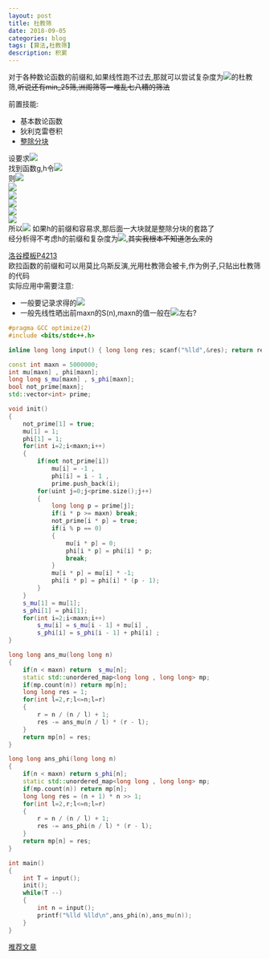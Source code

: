 ```yaml
---
layout: post
title: 杜教筛
date: 2018-09-05
categories: blog
tags: [算法,杜教筛]
description: 积累
---
```


<script type="text/javascript" src="https://cdn.mathjax.org/mathjax/latest/MathJax.js?config=TeX-AMS_HTML"></script>

对于各种数论函数的前缀和,如果线性跑不过去,那就可以尝试复杂度为<img src="http://latex.codecogs.com/gif.latex?O(n^{2/3})"/>的杜教筛,~~听说还有min_25筛,洲阁筛等一堆乱七八糟的筛法~~

前置技能:  
- 基本数论函数  
- 狄利克雷卷积  
- [整除分块](https://kewth.github.io/blog/2018/09/05/整除分块)

设要求<img src="http://latex.codecogs.com/gif.latex?S(n)=\sum_{i=1}^{n}f(i)"/>  
找到函数g,h令<img src="http://latex.codecogs.com/gif.latex?h = f * g"/>  
则<img src="http://latex.codecogs.com/gif.latex?\sum_{i=1}^nh(i)"/>  
<img src="http://latex.codecogs.com/gif.latex? = \sum_{i=1}^n\sum_{d|i}f(\frac{i}{d})*g(d)"/>  
<img src="http://latex.codecogs.com/gif.latex? = \sum_{d=1}^ng(d)*\sum_{i=d}^nf(\frac{i}{d})*[i|d]"/>    
<img src="http://latex.codecogs.com/gif.latex? = \sum_{d=1}^ng(d)*\sum_{i=1}^{n/d}f(i)"/>  
<img src="http://latex.codecogs.com/gif.latex? = \sum_{d=1}^ng(d)*S(\frac{n}{d})"/>  
<img src="http://latex.codecogs.com/gif.latex? = g(1)*S(n) + \sum_{d=2}^ng(d)*S(\frac{n}{d})"/>  
所以<img src="http://latex.codecogs.com/gif.latex?S(n) = \sum_{i=1}^nh(i) - \sum_{d=2}^ng(d)*S(\frac{n}{d})"/>
如果h的前缀和容易求,那后面一大块就是整除分块的套路了  
经分析得不考虑h的前缀和复杂度为<img src="http://latex.codecogs.com/gif.latex?O(n^{2/3})"/>,~~其实我根本不知道怎么来的~~  

[洛谷模板P4213]("https://www.luogu.org/problemnew/show/P4213")  
欧拉函数的前缀和可以用莫比乌斯反演,光用杜教筛会被卡,作为例子,只贴出杜教筛的代码  
实际应用中需要注意:
- 一般要记录求得的<img src="http://latex.codecogs.com/gif.latex?S(n)"/>    
- 一般先线性晒出前maxn的S(n),maxn的值一般在<img src="http://latex.codecogs.com/gif.latex?\sqrt{n}"/>左右?  

```cpp
#pragma GCC optimize(2)
#include <bits/stdc++.h>

inline long long input() { long long res; scanf("%lld",&res); return res; }

const int maxn = 5000000;
int mu[maxn] , phi[maxn];
long long s_mu[maxn] , s_phi[maxn];
bool not_prime[maxn];
std::vector<int> prime;

void init()
{
	not_prime[1] = true;
	mu[1] = 1;
	phi[1] = 1;
	for(int i=2;i<maxn;i++)
	{
		if(not not_prime[i])
			mu[i] = -1 ,
			phi[i] = i - 1 ,
			prime.push_back(i);
		for(uint j=0;j<prime.size();j++)
		{
			long long p = prime[j];
			if(i * p >= maxn) break;
			not_prime[i * p] = true;
			if(i % p == 0)
			{
				mu[i * p] = 0;
				phi[i * p] = phi[i] * p;
				break;
			}
			mu[i * p] = mu[i] * -1;
			phi[i * p] = phi[i] * (p - 1);
		}
	}
	s_mu[1] = mu[1];
	s_phi[1] = phi[1];
	for(int i=2;i<maxn;i++)
		s_mu[i] = s_mu[i - 1] + mu[i] ,
		s_phi[i] = s_phi[i - 1] + phi[i] ;
}

long long ans_mu(long long n)
{
	if(n < maxn) return  s_mu[n];
	static std::unordered_map<long long , long long> mp;
	if(mp.count(n)) return mp[n];
	long long res = 1;
	for(int l=2,r;l<=n;l=r)
	{
		r = n / (n / l) + 1;
		res -= ans_mu(n / l) * (r - l);
	}
	return mp[n] = res;
}

long long ans_phi(long long n)
{
	if(n < maxn) return s_phi[n];
	static std::unordered_map<long long , long long> mp;
	if(mp.count(n)) return mp[n];
	long long res = (n + 1) * n >> 1;
	for(int l=2,r;l<=n;l=r)
	{
		r = n / (n / l) + 1;
		res -= ans_phi(n / l) * (r - l);
	}
	return mp[n] = res;
}

int main()
{
	int T = input();
	init();
	while(T --)
	{
		int n = input();
		printf("%lld %lld\n",ans_phi(n),ans_mu(n));
	}
}
```

[推荐文章]("https://www.cnblogs.com/peng-ym/p/9446555.html")
